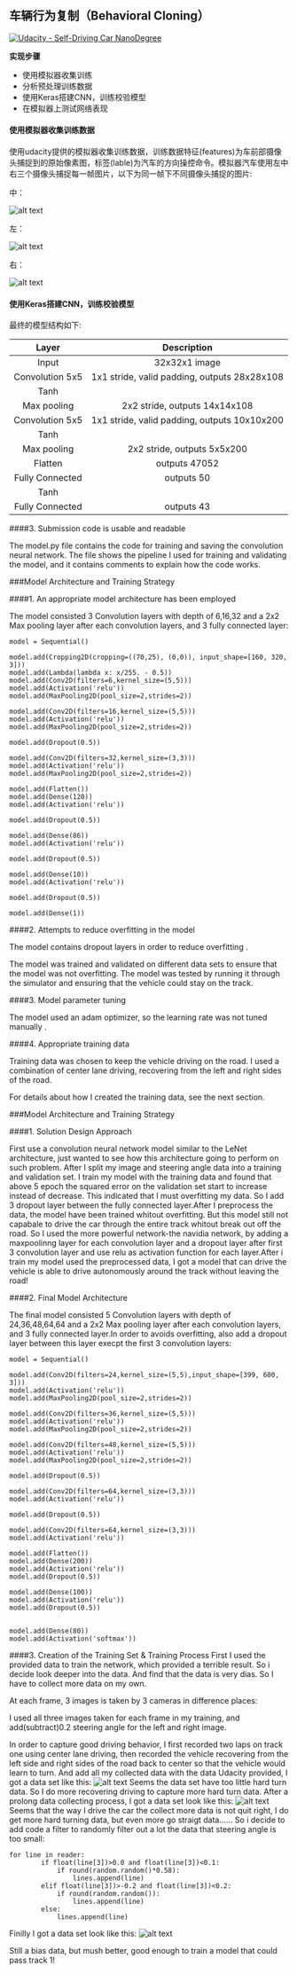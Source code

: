 ## **车辆行为复制（Behavioral Cloning）** 
[![Udacity - Self-Driving Car NanoDegree](https://s3.amazonaws.com/udacity-sdc/github/shield-carnd.svg)](http://www.udacity.com/drive)

**实现步骤**

* 使用模拟器收集训练
* 分析预处理训练数据
* 使用Keras搭建CNN，训练校验模型
* 在模拟器上测试网络表现

[//]: # (Image References)

[image1]: ./image/bias_iamge.png
[image2]: ./image/image2.png "Grayscaling"
[image3]: ./image/image3.png "Recovery Image"
[image4]: ./image/image4.jpg "Recovery Image"
[image5]: ./image/image5.jpg "Recovery Image"
[image6]: ./image/image6.jpg "Normal Image"
[image7]: ./examples/placeholder_small.png "Flipped Image"


#### 使用模拟器收集训练数据

使用udacity提供的模拟器收集训练数据，训练数据特征(features)为车前部摄像头捕捉到的原始像素图，标签(lable)为汽车的方向操控命令。模拟器汽车使用左中右三个摄像头捕捉每一帧图片，以下为同一帧下不同摄像头捕捉的图片:

中：

![alt text][image4]

左：

![alt text][image5]

右：

![alt text][image6]

#### 使用Keras搭建CNN，训练校验模型
最终的模型结构如下:

| Layer         		|     Description	        					| 
|:---------------------:|:---------------------------------------------:| 
| Input         		| 32x32x1 image   							    | 
| Convolution 5x5     	| 1x1 stride, valid padding, outputs 28x28x108 	|
| Tanh					|												|
| Max pooling	      	| 2x2 stride,  outputs 14x14x108 				    |
| Convolution 5x5	    | 1x1 stride, valid padding, outputs 10x10x200   |
| Tanh          		|       									    |
|Max pooling     		| 2x2 stride,  outputs 5x5x200					|
|Flatten				| outputs 47052									|
|Fully Connected    	| outputs 50					                |
| Tanh          		|       									    |
|Fully Connected    	| outputs 43					                |


####3. Submission code is usable and readable

The model.py file contains the code for training and saving the convolution neural network. The file shows the pipeline I used for training and validating the model, and it contains comments to explain how the code works.

###Model Architecture and Training Strategy

####1. An appropriate model architecture has been employed

The model consisted 3 Convolution layers with depth of 6,16,32 and a 2x2 Max pooling layer after each convolution layers, and 3 fully connected layer:
```
model = Sequential()

model.add(Cropping2D(cropping=((70,25), (0,0)), input_shape=[160, 320, 3]))
model.add(Lambda(lambda x: x/255. - 0.5))
model.add(Conv2D(filters=6,kernel_size=(5,5)))
model.add(Activation('relu'))
model.add(MaxPooling2D(pool_size=2,strides=2))

model.add(Conv2D(filters=16,kernel_size=(5,5)))
model.add(Activation('relu'))
model.add(MaxPooling2D(pool_size=2,strides=2))

model.add(Dropout(0.5))

model.add(Conv2D(filters=32,kernel_size=(3,3)))
model.add(Activation('relu'))
model.add(MaxPooling2D(pool_size=2,strides=2))

model.add(Flatten())
model.add(Dense(120))
model.add(Activation('relu'))

model.add(Dropout(0.5))

model.add(Dense(86))
model.add(Activation('relu'))

model.add(Dropout(0.5))

model.add(Dense(10))
model.add(Activation('relu'))

model.add(Dropout(0.5))

model.add(Dense(1))
```

####2. Attempts to reduce overfitting in the model

The model contains dropout layers in order to reduce overfitting . 

The model was trained and validated on different data sets to ensure that the model was not overfitting. The model was tested by running it through the simulator and ensuring that the vehicle could stay on the track.

####3. Model parameter tuning

The model used an adam optimizer, so the learning rate was not tuned manually .

####4. Appropriate training data

Training data was chosen to keep the vehicle driving on the road. I used a combination of center lane driving, recovering from the left and right sides of the road. 

For details about how I created the training data, see the next section. 

###Model Architecture and Training Strategy

####1. Solution Design Approach

First use a convolution neural network model similar to the LeNet architecture, just wanted to see how this architecture going to perform on such problem. After I split my image and steering angle data into a training and validation set. I train my model with the training data and found that above 5 epoch the squared error on the validation set start to increase instead of decrease. This indicated that I must overfitting my data. So I add 3 dropout layer between the fully connected layer.After I preprocess the data, the model have been trained whitout overfitting. But this model still not capabale to drive the car through the entire track whitout break out off the road. So I used the more powerful network-the navidia network, by adding a maxpoolinng layer for each convolution layer and a dropout layer after first 3 convolution layer and use relu as activation function for each layer.After i train my model used the preprocessed data, I got a model that can drive the vehicle is able to drive autonomously around the track without leaving the road!

####2. Final Model Architecture

The final model consisted 5 Convolution layers with depth of 24,36,48,64,64 and a 2x2 Max pooling layer after each convolution layers, and 3 fully connected layer.In order to avoids overfitting, also add a dropout layer between this layer execpt the first 3 convolution layers:
```
model = Sequential()

model.add(Conv2D(filters=24,kernel_size=(5,5),input_shape=[399, 600, 3]))
model.add(Activation('relu'))
model.add(MaxPooling2D(pool_size=2,strides=2))

model.add(Conv2D(filters=36,kernel_size=(5,5)))
model.add(Activation('relu'))
model.add(MaxPooling2D(pool_size=2,strides=2))

model.add(Conv2D(filters=48,kernel_size=(5,5)))
model.add(Activation('relu'))
model.add(MaxPooling2D(pool_size=2,strides=2))

model.add(Dropout(0.5))

model.add(Conv2D(filters=64,kernel_size=(3,3)))
model.add(Activation('relu'))

model.add(Dropout(0.5))

model.add(Conv2D(filters=64,kernel_size=(3,3)))
model.add(Activation('relu'))

model.add(Flatten())
model.add(Dense(200))
model.add(Activation('relu'))
model.add(Dropout(0.5))

model.add(Dense(100))
model.add(Activation('relu'))
model.add(Dropout(0.5))


model.add(Dense(80))
model.add(Activation('softmax'))

```


####3. Creation of the Training Set & Training Process
First I used the provided data to train the network, which provided a terrible result. So i decide look deeper into the data. And find that the data is very dias. So I have to collect more data on my own.

At each frame, 3 images is taken by 3 cameras in difference places:



I used all three images taken for each frame in my training, and add(subtract)0.2 steering angle for the left and right image.

In order to capture good driving behavior, I first recorded two laps on track one using center lane driving, then recorded the vehicle recovering from the left side and right sides of the road back to center so that the vehicle would learn to turn. And add all my collected data with the data Udacity provided, I got a data set like this:
![alt text][image1]
Seems the data set have too little hard turn data.
So I do more recovering driving to capture more hard turn data. After a prolong data collecting process, I got a data set look like this:
![alt text][image2]
Seems that the way I drive the car the collect more data is not quit right, I do get more hard turning data, but even more go straigt data......
So i decide to add code a filter to randomly filter out a lot the data that steering angle is too small:
```
for line in reader:
        if float(line[3])>0.0 and float(line[3])<0.1:
            if round(random.random()*0.58):
                lines.append(line)
        elif float(line[3])>-0.2 and float(line[3])<0.2:
            if round(random.random()):
                lines.append(line)
        else:
            lines.append(line)
```
Finilly I got a data set look like this:
![alt text][image3]

Still a bias data, but mush better, good enough to train a model that could pass track 1!




